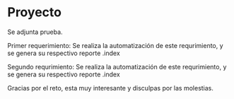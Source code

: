 # Proyecto

Se adjunta prueba. 

Primer requerimiento: Se realiza la automatización de este requrimiento, y se genera su respectivo reporte .index

Segundo requrimiento: Se realiza la automatización de este requrimiento, y se genera su respectivo reporte .index

Gracias por el reto, esta muy interesante y disculpas por las molestias. 
